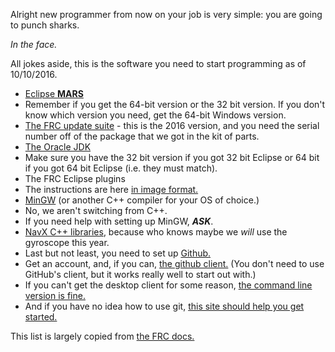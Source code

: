 Alright new programmer from now on your job is very simple: you are going to punch sharks.

*In the face.*

All jokes aside, this is the software you need to start programming as of 10/10/2016.

* [Eclipse **MARS**](https://eclipse.org/downloads/packages/release/Mars/2)
 * Remember if you get the 64-bit version or the 32 bit version. If you don't know which version you need, get the 64-bit Windows version.
* [The FRC update suite](http://www.ni.com/download/first-robotics-software-2016/5773/en) - this is the 2016 version, and you need the serial number off of the package that we got in the kit of parts.
* [The Oracle JDK](http://www.oracle.com/technetwork/java/javase/downloads/index.html)
 * Make sure you have the 32 bit version if you got 32 bit Eclipse or 64 bit if you got 64 bit Eclipse (i.e. they must match).
* The FRC Eclipse plugins
 * The instructions are here [in image format.](http://imgur.com/LghDdZ0)
* [MinGW](http://downloads.sourceforge.net/project/mingw/Installer/mingw-get-setup.exe?r=https%3A%2F%2Fsourceforge.net%2Fprojects%2Fmingw%2Ffiles%2FInstaller%2F&ts=1473376643&use_mirror=superb-sea2) (or another C++ compiler for your OS of choice.)
 * No, we aren't switching from C++.
 * If you need help with setting up MinGW, ***ASK***.
* [NavX C++ libraries](http://www.pdocs.kauailabs.com/navx-mxp/software/roborio-libraries/c/), because who knows maybe we *will* use the gyroscope this year.
* Last but not least, you need to set up [Github.](https://www.github.com)
 * Get an account, and, if you can, [the github client.](https://desktop.github.com/) (You don't need to use GitHub's client, but it works really well to start out with.)
 * If you can't get the desktop client for some reason, [the command line version is fine.](https://git-scm.com/)
 * And if you have no idea how to use git, [this site should help you get started.](https://try.github.io/levels/1/challenges/1)

This list is largely copied from [the FRC docs.](https://wpilib.screenstepslive.com/s/4485/m/13810/l/145002-installing-eclipse-c-java)
